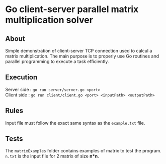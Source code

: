 # Go client-server parallel matrix multiplication solver

## About
Simple demonstration of client-server TCP connection used to calcul a matrix multiplication.
The main purpose is to properly use Go routines and parallel programming to execute a task efficiently.

## Execution
Server side : `go run server/server.go <port>`\
Client side : `go run client/client.go <port> <inputPath> <outputPath>`

## Rules
Input file must follow the exact same syntax as the `example.txt` file.

## Tests
The `matrixExamples` folder contains examples of matrix to test the program.
`n.txt` is the input file for 2 matrix of size **n*n**.
